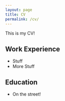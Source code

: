 ```yaml
---
layout: page
title: CV
permalink: /cv/
---
```


This is my CV!

## Work Experience

- Stuff
- More Stuff

## Education

- On the street!
